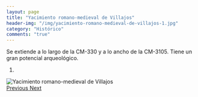 ```yaml
---
layout: page
title: "Yacimiento romano-medieval de Villajos"
header-img: "/img/yacimiento-romano-medieval-de-villajos-1.jpg"
category: "Histórico"
comments: "true"
---
```



Se extiende a lo largo de la CM-330 y a lo ancho de la CM-3105.
Tiene un gran potencial arqueológico.



<div id="myCarousel" class="carousel slide" data-ride="carousel">
  <!-- Indicators -->
  <ol class="carousel-indicators">
    <li data-target="#myCarousel" data-slide-to="0" class="active"></li>
  </ol>
  <!-- Wrapper for slides -->
  <div class="carousel-inner" role="listbox">
    <div class="item active">
      <img src="{{ site.github.url }}/img/yacimiento-romano-medieval-de-villajos-1.jpg" alt="Yacimiento romano-medieval de Villajos">
    </div>
  <!-- Left and right controls -->
  <a class="left carousel-control" href="#myCarousel" role="button" data-slide="prev">
    <span class="glyphicon glyphicon-chevron-left" aria-hidden="true"></span>
    <span class="sr-only">Previous</span>
  </a>
  <a class="right carousel-control" href="#myCarousel" role="button" data-slide="next">
    <span class="glyphicon glyphicon-chevron-right" aria-hidden="true"></span>
    <span class="sr-only">Next</span>
  </a>
</div>


